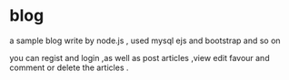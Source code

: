 # blog
  a sample blog write by node.js , used mysql  ejs and bootstrap and so on

  you can regist and login ,as well as  post articles ,view  edit favour and  comment or delete the articles .
